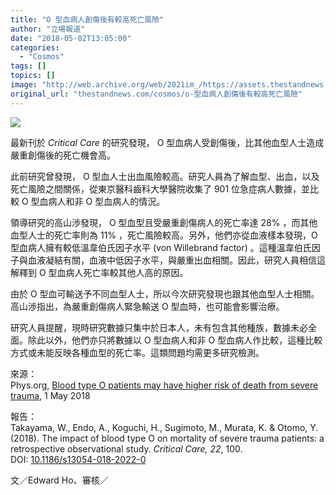 ```yaml
---
title: "O 型血病人創傷後有較高死亡風險"
author: "立場報道"
date: "2018-05-02T13:05:00"
categories:
  - "Cosmos"
tags: []
topics: []
image: "http://web.archive.org/web/2021im_/https://assets.thestandnews.com/media/photos/blood-06_H2FNJ.png"
original_url: "thestandnews.com/cosmos/o-型血病人創傷後有較高死亡風險"
---
```

![](http://web.archive.org/web/2021im_/https://assets.thestandnews.com/media/photos/blood-06_H2FNJ.png)

最新刊於 _Critical Care_ 的研究發現， O 型血病人受創傷後，比其他血型人士造成嚴重創傷後的死亡機會高。

此前研究曾發現， O 型血人士出血風險較高。研究人員為了解血型、出血，以及死亡風險之間關係，從東京醫科齒科大學醫院收集了 901 位急症病人數據，並比較 O 型血病人和非 O 型血病人的情況。

領導研究的高山渉發現， O 型血型且受嚴重創傷病人的死亡率達 28% ，而其他血型人士的死亡率則為 11% ，死亡風險較高。另外，他們亦從血液樣本發現，O 型血病人擁有較低溫韋伯氏因子水平 (von Willebrand factor) 。這種溫韋伯氏因子與血液凝結有關，血液中低因子水平，與嚴重出血相關。因此，研究人員相信這解釋到 O 型血病人死亡率較其他人高的原因。

由於 O 型血可輸送予不同血型人士，所以今次研究發現也跟其他血型人士相關。高山渉指出，為嚴重創傷病人緊急輸送 O 型血時，也可能會影響治療。

研究人員提醒，現時研究數據只集中於日本人，未有包含其他種族，數據未必全面。除此以外，他們亦只將數據以 O 型血病人和非 O 型血病人作比較，這種比較方式或未能反映各種血型的死亡率。這類問題均需更多研究檢測。 

來源：  
Phys.org, [Blood type O patients may have higher risk of death from severe trauma](http://web.archive.org/web/20211229132739/https://medicalxpress.com/news/2018-05-blood-patients-higher-death-severe.html), 1 May 2018

報告：  
Takayama, W., Endo, A., Koguchi, H., Sugimoto, M., Murata, K. & Otomo, Y. (2018). The impact of blood type O on mortality of severe trauma patients: a retrospective observational study. _Critical Care, 22_, 100. DOI: [10.1186/s13054-018-2022-0](http://web.archive.org/web/20211229132739/https://ccforum.biomedcentral.com/articles/10.1186/s13054-018-2022-0)

文／Edward Ho、審核／